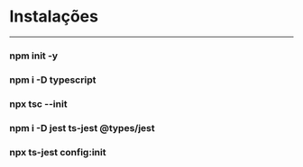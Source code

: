 # Instalações
---
### npm init -y
### npm i -D typescript
### npx tsc --init
### npm i -D jest ts-jest @types/jest
### npx ts-jest config:init
